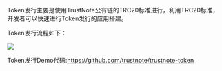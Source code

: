
Token发行主要是使用TrustNote公有链的TRC20标准进行，利用TRC20标准，开发者可以快速进行Token发行的应用搭建。
 
Token发行流程如下：

![](https://github.com/TrustNoteDevelopers/wiki/raw/master/samples/images/token.png)

Token发行Demo代码:https://github.com/trustnote/trustnote-token
